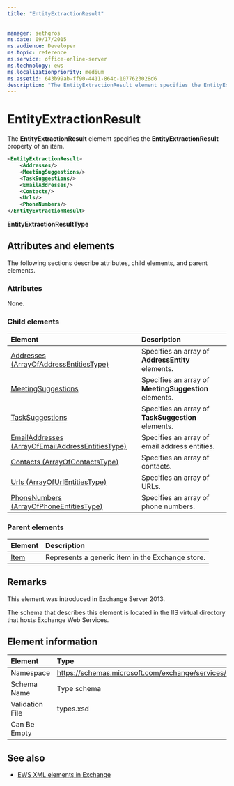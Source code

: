 ```yaml
---
title: "EntityExtractionResult"
 
 
manager: sethgros
ms.date: 09/17/2015
ms.audience: Developer
ms.topic: reference
ms.service: office-online-server
ms.technology: ews
ms.localizationpriority: medium
ms.assetid: 643b99ab-ff90-4411-864c-1077623028d6
description: "The EntityExtractionResult element specifies the EntityExtractionResult property of an item."
---
```


# EntityExtractionResult

The **EntityExtractionResult** element specifies the **EntityExtractionResult** property of an item. 
  
```XML
<EntityExtractionResult>
    <Addresses/>
    <MeetingSuggestions/>
    <TaskSuggestions/>
    <EmailAddresses/>
    <Contacts/>
    <Urls/>
    <PhoneNumbers/>
</EntityExtractionResult>
```

 **EntityExtractionResultType**
## Attributes and elements

The following sections describe attributes, child elements, and parent elements.
  
### Attributes

None.
  
### Child elements

|**Element**|**Description**|
|:-----|:-----|
|[Addresses (ArrayOfAddressEntitiesType)](addresses-arrayofaddressentitiestype.md) <br/> |Specifies an array of **AddressEntity** elements.  <br/> |
|[MeetingSuggestions](meetingsuggestions.md) <br/> |Specifies an array of **MeetingSuggestion** elements.  <br/> |
|[TaskSuggestions](tasksuggestions.md) <br/> |Specifies an array of **TaskSuggestion** elements.  <br/> |
|[EmailAddresses (ArrayOfEmailAddressEntitiesType)](emailaddresses-arrayofemailaddressentitiestype.md) <br/> |Specifies an array of email address entities.  <br/> |
|[Contacts (ArrayOfContactsType)](contacts-arrayofcontactstype.md) <br/> |Specifies an array of contacts.  <br/> |
|[Urls (ArrayOfUrlEntitiesType)](urls-arrayofurlentitiestype.md) <br/> |Specifies an array of URLs.  <br/> |
|[PhoneNumbers (ArrayOfPhoneEntitiesType)](phonenumbers-arrayofphoneentitiestype.md) <br/> |Specifies an array of phone numbers.  <br/> |
   
### Parent elements

|**Element**|**Description**|
|:-----|:-----|
|[Item](item.md) <br/> |Represents a generic item in the Exchange store.  <br/> |
   
## Remarks

This element was introduced in Exchange Server 2013.
  
The schema that describes this element is located in the IIS virtual directory that hosts Exchange Web Services.
  
## Element information

|Element|Type|
|:-----|:-----|
|Namespace  <br/> |https://schemas.microsoft.com/exchange/services/2006/types  <br/> |
|Schema Name  <br/> |Type schema  <br/> |
|Validation File  <br/> |types.xsd  <br/> |
|Can Be Empty  <br/> ||
   
## See also



- [EWS XML elements in Exchange](ews-xml-elements-in-exchange.md)

